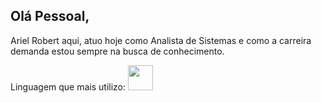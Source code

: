 ## Olá Pessoal,

Ariel Robert aqui, atuo hoje como Analista de Sistemas e como a carreira demanda estou sempre na busca de conhecimento.

Linguagem que mais utilizo: <img loading="lazy" src="https://cdn.jsdelivr.net/gh/devicons/devicon/icons/php/php-plain.svg" width="40" height="40"/>       
